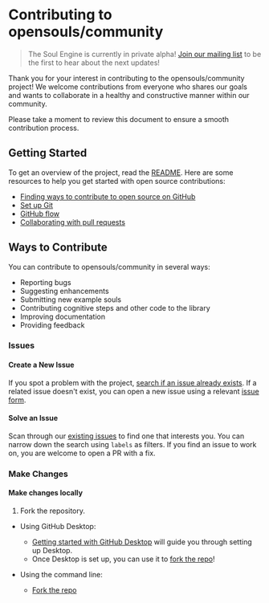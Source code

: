 # Contributing to opensouls/community

> The Soul Engine is currently in private alpha! [Join our mailing list](https://opensouls.beehiiv.com/subscribe) to be the first to hear about the next updates!

Thank you for your interest in contributing to the opensouls/community project! We welcome contributions from everyone who shares our goals and wants to collaborate in a healthy and constructive manner within our community.

Please take a moment to review this document to ensure a smooth contribution process.

## Getting Started

To get an overview of the project, read the [README](README.md). Here are some resources to help you get started with open source contributions:

- [Finding ways to contribute to open source on GitHub](https://docs.github.com/en/get-started/exploring-projects-on-github/finding-ways-to-contribute-to-open-source-on-github)
- [Set up Git](https://docs.github.com/en/get-started/quickstart/set-up-git)
- [GitHub flow](https://docs.github.com/en/get-started/quickstart/github-flow)
- [Collaborating with pull requests](https://docs.github.com/en/github/collaborating-with-pull-requests)

## Ways to Contribute

You can contribute to opensouls/community in several ways:

- Reporting bugs
- Suggesting enhancements 
- Submitting new example souls
- Contributing cognitive steps and other code to the library
- Improving documentation
- Providing feedback

### Issues

#### Create a New Issue

If you spot a problem with the project, [search if an issue already exists](https://docs.github.com/en/github/searching-for-information-on-github/searching-on-github/searching-issues-and-pull-requests#search-by-the-title-body-or-comments). If a related issue doesn't exist, you can open a new issue using a relevant [issue form](https://github.com/opensouls/community/issues/new/choose).

#### Solve an Issue

Scan through our [existing issues](https://github.com/opensouls/community/issues) to find one that interests you. You can narrow down the search using `labels` as filters. If you find an issue to work on, you are welcome to open a PR with a fix.

### Make Changes

#### Make changes locally

1. Fork the repository.
- Using GitHub Desktop:
  - [Getting started with GitHub Desktop](https://docs.github.com/en/desktop/installing-and-configuring-github-desktop/getting-started-with-github-desktop) will guide you through setting up Desktop.
  - Once Desktop is set up, you can use it to [fork the repo](https://docs.github.com/en/desktop/contributing-and-collaborating-using-github-desktop/cloning-and-forking-repositories-from-github-desktop)!

- Using the command line:
  - [Fork the repo](https://docs.github.com/en/github/getting-started-with-github/fork-a-repo)
